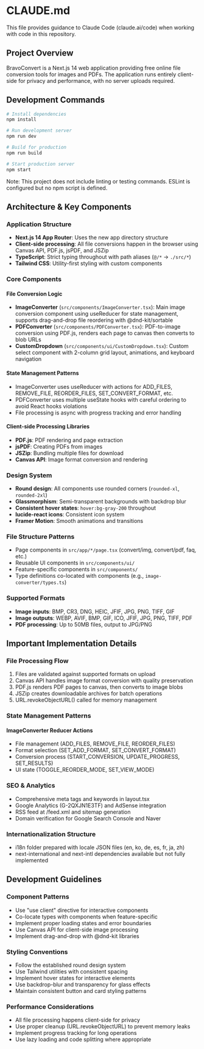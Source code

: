 # CLAUDE.md

This file provides guidance to Claude Code (claude.ai/code) when working with code in this repository.

## Project Overview

BravoConvert is a Next.js 14 web application providing free online file conversion tools for images and PDFs. The application runs entirely client-side for privacy and performance, with no server uploads required.

## Development Commands

```bash
# Install dependencies
npm install

# Run development server
npm run dev

# Build for production
npm run build

# Start production server
npm start
```

Note: This project does not include linting or testing commands. ESLint is configured but no npm script is defined.

## Architecture & Key Components

### Application Structure
- **Next.js 14 App Router**: Uses the new app directory structure
- **Client-side processing**: All file conversions happen in the browser using Canvas API, PDF.js, jsPDF, and JSZip
- **TypeScript**: Strict typing throughout with path aliases (`@/*` → `./src/*`)
- **Tailwind CSS**: Utility-first styling with custom components

### Core Components

#### File Conversion Logic
- **ImageConverter** (`src/components/ImageConverter.tsx`): Main image conversion component using useReducer for state management, supports drag-and-drop file reordering with @dnd-kit/sortable
- **PDFConverter** (`src/components/PDFConverter.tsx`): PDF-to-image conversion using PDF.js, renders each page to canvas then converts to blob URLs
- **CustomDropdown** (`src/components/ui/CustomDropdown.tsx`): Custom select component with 2-column grid layout, animations, and keyboard navigation

#### State Management Patterns
- ImageConverter uses useReducer with actions for ADD_FILES, REMOVE_FILE, REORDER_FILES, SET_CONVERT_FORMAT, etc.
- PDFConverter uses multiple useState hooks with careful ordering to avoid React hooks violations
- File processing is async with progress tracking and error handling

#### Client-side Processing Libraries
- **PDF.js**: PDF rendering and page extraction
- **jsPDF**: Creating PDFs from images  
- **JSZip**: Bundling multiple files for download
- **Canvas API**: Image format conversion and rendering

### Design System
- **Round design**: All components use rounded corners (`rounded-xl`, `rounded-2xl`)
- **Glassmorphism**: Semi-transparent backgrounds with backdrop blur
- **Consistent hover states**: `hover:bg-gray-200` throughout
- **lucide-react icons**: Consistent icon system
- **Framer Motion**: Smooth animations and transitions

### File Structure Patterns
- Page components in `src/app/*/page.tsx` (convert/img, convert/pdf, faq, etc.)
- Reusable UI components in `src/components/ui/`
- Feature-specific components in `src/components/`
- Type definitions co-located with components (e.g., `image-converter/types.ts`)

### Supported Formats
- **Image inputs**: BMP, CR3, DNG, HEIC, JFIF, JPG, PNG, TIFF, GIF
- **Image outputs**: WEBP, AVIF, BMP, GIF, ICO, JFIF, JPG, PNG, TIFF, PDF
- **PDF processing**: Up to 50MB files, output to JPG/PNG

## Important Implementation Details

### File Processing Flow
1. Files are validated against supported formats on upload
2. Canvas API handles image format conversion with quality preservation
3. PDF.js renders PDF pages to canvas, then converts to image blobs
4. JSZip creates downloadable archives for batch operations
5. URL.revokeObjectURL() called for memory management


### State Management Patterns

#### ImageConverter Reducer Actions
- File management (ADD_FILES, REMOVE_FILE, REORDER_FILES)
- Format selection (SET_ADD_FORMAT, SET_CONVERT_FORMAT)  
- Conversion process (START_CONVERSION, UPDATE_PROGRESS, SET_RESULTS)
- UI state (TOGGLE_REORDER_MODE, SET_VIEW_MODE)


### SEO & Analytics
- Comprehensive meta tags and keywords in layout.tsx
- Google Analytics (G-2QXJN1E3TF) and AdSense integration
- RSS feed at /feed.xml and sitemap generation
- Domain verification for Google Search Console and Naver

### Internationalization Structure
- i18n folder prepared with locale JSON files (en, ko, de, es, fr, ja, zh)
- next-international and next-intl dependencies available but not fully implemented

## Development Guidelines

### Component Patterns
- Use "use client" directive for interactive components
- Co-locate types with components when feature-specific
- Implement proper loading states and error boundaries
- Use Canvas API for client-side image processing
- Implement drag-and-drop with @dnd-kit libraries

### Styling Conventions
- Follow the established round design system
- Use Tailwind utilities with consistent spacing
- Implement hover states for interactive elements
- Use backdrop-blur and transparency for glass effects
- Maintain consistent button and card styling patterns

### Performance Considerations
- All file processing happens client-side for privacy
- Use proper cleanup (URL.revokeObjectURL) to prevent memory leaks
- Implement progress tracking for long operations
- Use lazy loading and code splitting where appropriate
